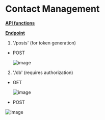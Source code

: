 <h1>Contact Management</h1> 

<u>**API functions</u>**

<u>**Endpoint**</u></br>
1. '/posts' (for token generation)</br>
* POST
  
  ![image](https://user-images.githubusercontent.com/76247430/209433421-682d5444-b536-40ec-ba92-e434bbe0487d.png)


2. '/db' (requires authorization)

* GET
    
  ![image](https://user-images.githubusercontent.com/76247430/209433351-67aea0ed-c6f1-49f5-9e26-a7ba2b73da16.png)

* POST

 ![image](https://user-images.githubusercontent.com/76247430/209433308-de47b031-911c-4cc8-8e65-8aca31940012.png)

  
